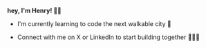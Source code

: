 **hey, I'm Henry! 👋🏻**

* I'm currently learning to code the next walkable city 🏢

* Connect with me on X or LinkedIn to start building together 👨🏻‍💻
